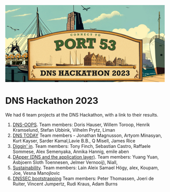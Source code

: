 ![DNS Hackathon 2023](/Netnod-Hackathon-Banner-1-1200x580.jpg)

# DNS Hackathon 2023

We had 6 team projects at the DNS Hackathon, with a link to their results.

1. [DNS-OOPS](https://github.com/DNS-Hackathon-2023/DNS-oops). Team members: Doris Hauser, Willem Toroop, Henrik Kramselund, Stefan Ubbink, Vilhelm Prytz, Liman
2. [DNS TODAY](https://github.com/DNS-Hackathon-2023/DNS-Today) Team members - Jonathan Magnusson, Artyom Minasyan, Kurt Kayser, Sarder Kamal,Lavie B.B., Q Misell, James Rice
3. [Diggin' in](https://github.com/DNS-Hackathon-2023/diggin-in). Team members: Tony Finch, Sebastian Castro, Raffaele Sommese, Alex Semenyaka, Annika Hannig, emile aben
4. [DApper (DNS and the application layer)](https://github.com/DNS-Hackathon-2023/DApper). Team members: Yuang Yuan, Asbjoern Sloth Toennesen, Jelmer Vernooij), Niall,
5. [Sustainability](https://pad.chalec.org/p/a129ripe-86-hackathonpapercopy). Team members: Lain Aleix Samael Högy, alex, Koupam, Joe, Vesna Manojlovic
6. [DNSSEC bootstrapping](https://github.com/DNS-Hackathon-2023/DNSSEC-Bootstrapping) Team members: Peter Thomassen, Joeri de Ruiter, Vincent Jumpertz, Rudi Kraus, Adam Burns

